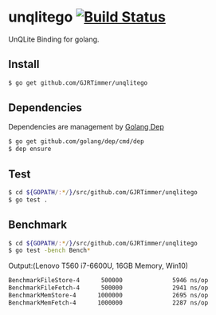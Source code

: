 unqlitego [![Build Status](https://travis-ci.org/GJRTimmer/unqlitego.svg?branch=master)](https://travis-ci.org/GJRTimmer/unqlitego)
=========

UnQLite Binding for golang.

Install
---------

```sh
$ go get github.com/GJRTimmer/unqlitego
```

Dependencies
------------

Dependencies are management by [Golang Dep](https://github.com/golang/dep/cmd/dep)

```sh
$ go get github.com/golang/dep/cmd/dep
$ dep ensure
```

Test
---------

```sh
$ cd ${GOPATH/:*/}/src/github.com/GJRTimmer/unqlitego
$ go test .
```

Benchmark
----------

```sh
$ cd ${GOPATH/:*/}/src/github.com/GJRTimmer/unqlitego
$ go test -bench Bench*
```

Output:(Lenovo T560 i7-6600U, 16GB Memory, Win10)
```bash
BenchmarkFileStore-4      500000              5946 ns/op
BenchmarkFileFetch-4      500000              2941 ns/op
BenchmarkMemStore-4      1000000              2695 ns/op
BenchmarkMemFetch-4      1000000              2287 ns/op
```
